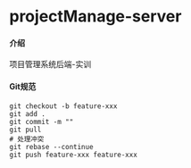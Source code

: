 # projectManage-server

#### 介绍
项目管理系统后端-实训



#### Git规范

```git
git checkout -b feature-xxx
git add .
git commit -m ""
git pull
# 处理冲突
git rebase --continue
git push feature-xxx feature-xxx
```

